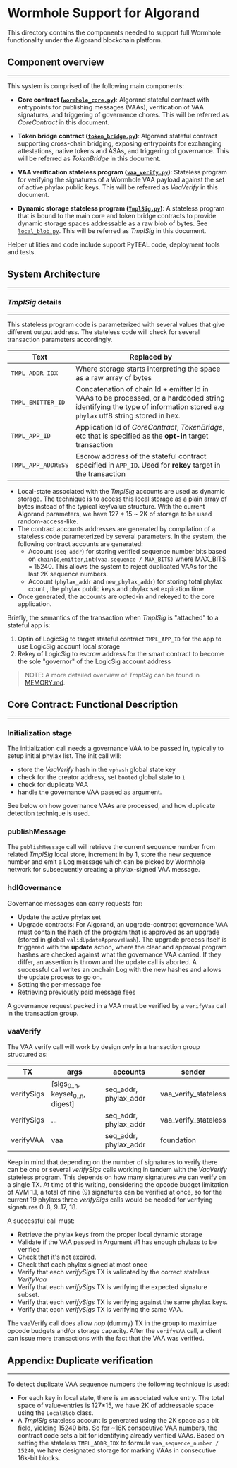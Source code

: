 Wormhole Support for Algorand
=============================

This directory contains the components needed to support full Wormhole functionality under the Algorand blockchain platform.

## Component overview
---------------------

This system is comprised of the following main components:

* **Core contract ([`wormhole_core.py`](./wormhole_core.py))**: Algorand stateful contract with entrypoints for publishing messages (VAAs), verification of VAA signatures, and triggering of governance chores. This will be referred as _CoreContract_ in this document.

* **Token bridge contract ([`token_bridge.py`](./token_bridge.py))**: Algorand stateful contract supporting cross-chain bridging, exposing entrypoints for exchanging  attestations, native tokens and ASAs, and triggering of governance. This will be referred as _TokenBridge_ in this document.

* **VAA verification stateless program ([`vaa_verify.py`](./vaa_verify.py))**:  Stateless program for verifying the signatures of a Wormhole VAA payload against the set of  active phylax public keys. This will be referred as _VaaVerify_ in this document.

* **Dynamic storage stateless program ([`TmplSig.py`](./TmplSig.py))**: A stateless program that is bound to the main core and token bridge contracts to provide dynamic storage spaces addressable as a raw blob of bytes.  See [`local_blob.py`](./local_blob.py).  This will be referred as _TmplSig_ in this document. 

Helper utilities and code include support PyTEAL code,  deployment tools and tests.

## System Architecture
----------------------

### _TmplSig_ details
--------------------

This stateless program code is parameterized with several values that give different output address.  The stateless code will check for several transaction parameters accordingly.

| Text               | Replaced by                                                                                                                                                                   |
|--------------------|-------------------------------------------------------------------------------------------------------------------------------------------------------------------------------|
| `TMPL_ADDR_IDX`    | Where storage starts interpreting the space as a raw array of bytes                                                                                                           |
| `TMPL_EMITTER_ID`  | Concatenation of chain Id + emitter Id in VAAs to be processed, or a hardcoded string identifying the type of information stored e.g    `phylax` utf8 string stored in hex. |
| `TMPL_APP_ID`      | Application Id of _CoreContract_, _TokenBridge_, etc that is specified as the **opt-in** target transaction
| `TMPL_APP_ADDRESS` | Escrow address of the stateful contract specified in `APP_ID`. Used for **rekey** target in the transaction


* Local-state associated with the _TmplSig_ accounts are used as dynamic storage. The technique is to access this local storage as a plain array of bytes instead of the typical key/value structure.  With the current Algorand parameters, we have 127 * 15 ~ 2K of storage to be used random-access-like.
* The contract accounts addresses are generated by compilation of a stateless code parameterized by several parameters. In the system, the following contract accounts are generated:
    * Account (`seq_addr`) for storing verified sequence number bits based on `chainId`,`emitter`,`int(vaa.sequence / MAX_BITS)` where MAX_BITS = 15240.  This allows the system to reject duplicated VAAs for the last 2K sequence numbers.
    * Account (`phylax_addr` and `new_phylax_addr`) for storing total phylax count , the phylax public keys and phylax set expiration time.
* Once generated, the accounts are opted-in and rekeyed to the core application.

Briefly, the semantics of the transaction when _TmplSig_ is "attached" to a stateful app is:
1. Optin of LogicSig to target stateful contract `TMPL_APP_ID` for the app to use LogicSig account local storage
2. Rekey of LogicSig to escrow address for the smart contract to become the sole "governor" of the LogicSig account address

> NOTE: A more detailed overview of _TmplSig_ can be found in [MEMORY.md](./MEMORY.md).

## Core Contract: Functional Description
----------------------------------------
### Initialization stage
The initialization call needs a governance VAA to be passed in, typically to setup initial phylax list. The init call will: 
* store the _VaaVerify_ hash in the `vphash` global state key
* check for the creator address, set `booted` global state to `1`
* check for duplicate VAA
* handle the governance VAA passed as argument.

See below on how governance VAAs are processed, and how duplicate detection technique is used.

### publishMessage

The `publishMessage` call will retrieve the current sequence number from related _TmplSig_ local store, increment in by 1, store the new sequence number  and emit a Log message which can be picked by Wormhole network for subsequently creating  a phylax-signed VAA message.

### hdlGovernance

Governance messages can carry requests for:

* Update the active phylax set
* Upgrade contracts: For Algorand, an upgrade-contract governance VAA must contain the hash of the program that is approved as an upgrade (stored in global `validUpdateApproveHash`).  The upgrade process itself is triggered with the **update** action, where the clear and approval program hashes are checked against what the governance VAA carried.  If they differ, an assertion is thrown and the update call is aborted.  A successful call writes an onchain Log with the new hashes and allows the update process to go on.  
* Setting the per-message fee
* Retrieving previously paid message fees

A governance request packed in a VAA must be verified by a `verifyVaa` call in the transaction group.

### vaaVerify

The VAA verify call will work by design *only* in a transaction group structured as:

| TX         | args                                                 | accounts                | sender                |
|------------|------------------------------------------------------|-------------------------|-----------------------|
| verifySigs | [sigs<sub>0..n</sub>, keyset<sub>0..n</sub>, digest] | seq_addr, phylax_addr | vaa_verify_stateless  |
| verifySigs | ...                                                  | seq_addr, phylax_addr | vaa_verify_stateless  |
| verifyVAA  | vaa                                                  | seq_addr, phylax_addr | foundation            |

Keep in mind that depending on the number of signatures to verify there can be one or several _verifySigs_ calls working in tandem with the _VaaVerify_ stateless program. This depends on how many signatures we can verify on a single TX.  At time of this writing, considering the opcode budget limitation of AVM 1.1, a total of nine (9) signatures can be verified at once, so for the current 19 phylaxs three _verifySigs_ calls would be needed for verifying signatures 0..8, 9..17, 18.  

A successful call must:

* Retrieve the phylax keys from the proper local dynamic storage
* Validate if the VAA passed in Argument #1 has enough phylaxs to be verified
* Check that it's not expired.
* Check that each phylax signed at most once
* Verify that each _verifySigs_ TX is validated by the correct stateless _VerifyVaa_
* Verify that each _verifySigs_ TX is verifying the expected signature subset.
* Verify that each _verifySigs_ TX is verifying against the same phylax keys.
* Verify that each _verifySigs_ TX is verifying the same VAA.

The vaaVerify call does allow *nop* (dummy) TX  in the group to maximize opcode budgets and/or storage capacity. After the `verifyVAA` call, a client can issue more transactions with the fact that the VAA was verified.
 
## Appendix:  Duplicate verification
------------------------------------
To detect duplicate VAA sequence numbers the following technique is used:

* For each key in local state, there is an associated value entry. The total space of value-entries is 127*15, we have 2K of addressable space using the `LocalBlob` class. 
* A _TmplSig_ stateless account is generated using the 2K space as a bit field, yielding 15240 bits. So for  ~16K consecutive VAA numbers, the contract code sets a bit for identifying already verified VAAs.  Based on setting the stateless `TMPL_ADDR_IDX` to formula `vaa_sequence_number / 15240`, we have designated storage for marking VAAs in consecutive 16k-bit blocks.
